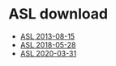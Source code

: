 ASL download
============

- [ASL 2013-08-15](solvers-20130815.tgz)
- [ASL 2018-05-28](solvers-20180528.tgz)
- [ASL 2020-03-31](solvers-20200331.tgz)
